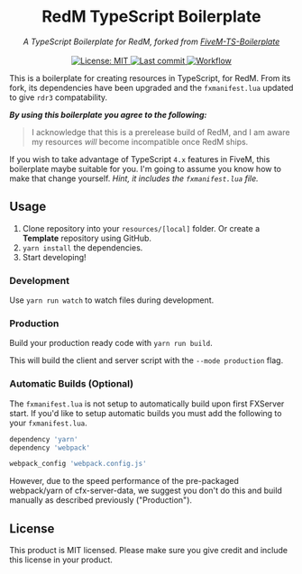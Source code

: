 <h1 align="center">RedM TypeScript Boilerplate</h1>

<p align="center">
  <i>A TypeScript Boilerplate for RedM, forked from <a target="_blank" href="https://github.com/d0p3t/fivem-ts-boilerplate">FiveM-TS-Boilerplate</a></i>
  <br>
  <br>
  <a href="https://github.com/Ascent-Gaming/redm-ts-boilerplate/blob/master/LICENSE">
    <img src="https://img.shields.io/badge/License-MIT-blue.svg?style=flat" alt="License: MIT">
  </a>
  <a href="https://github.com/Ascent-Gaming/redm-ts-boilerplate/commits/master">
    <img src="https://img.shields.io/github/last-commit/Ascent-Gaming/redm-ts-boilerplate.svg?style=flat" alt="Last commit">
  </a>
  <a href="">
    <img src="https://img.shields.io/github/workflow/status/Ascent-Gaming/redm-ts-boilerplate/Node.js%20CI" alt="Workflow">
  </a>
</p>

This is a boilerplate for creating resources in TypeScript, for RedM. From its fork, its dependencies have been upgraded and the `fxmanifest.lua` updated to give `rdr3` compatability.

***By using this boilerplate you agree to the following:***
> I acknowledge that this is a prerelease build of RedM, and I am aware my resources *will* become incompatible once RedM ships.

If you wish to take advantage of TypeScript `4.x` features in FiveM, this boilerplate maybe suitable for you. I'm going to assume you know how to make that change yourself. *Hint, it includes the `fxmanifest.lua` file.*

## Usage
1. Clone repository into your `resources/[local]` folder. Or create a **Template** repository using GitHub.
2. `yarn install` the dependencies.
3. Start developing!

### Development
Use `yarn run watch` to watch files during development.

### Production
Build your production ready code with `yarn run build`.

This will build the client and server script with the `--mode production` flag.

### Automatic Builds (Optional)
The `fxmanifest.lua` is not setup to automatically build upon first FXServer start. If you'd like to setup automatic builds you must add the following to your `fxmanifest.lua`.

```lua
dependency 'yarn'
dependency 'webpack'

webpack_config 'webpack.config.js'
```

However, due to the speed performance of the pre-packaged webpack/yarn of cfx-server-data, we suggest you don't do this and build manually as described previously ("Production").

## License
This product is MIT licensed. Please make sure you give credit and include this license in your product.
